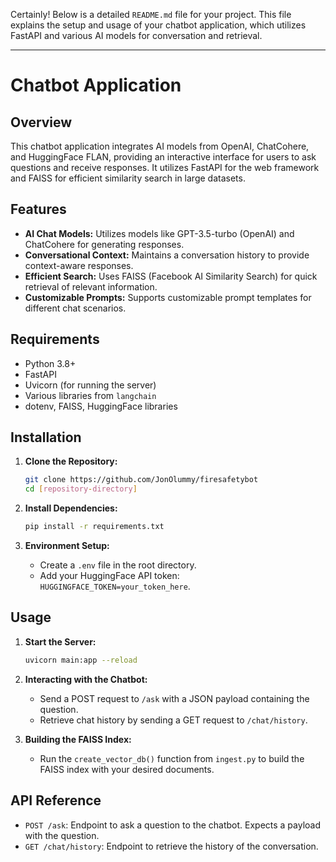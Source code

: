 Certainly! Below is a detailed `README.md` file for your project. This file explains the setup and usage of your chatbot application, which utilizes FastAPI and various AI models for conversation and retrieval.

---

# Chatbot Application

## Overview
This chatbot application integrates AI models from OpenAI, ChatCohere, and HuggingFace FLAN, providing an interactive interface for users to ask questions and receive responses. It utilizes FastAPI for the web framework and FAISS for efficient similarity search in large datasets.

## Features
- **AI Chat Models:** Utilizes models like GPT-3.5-turbo (OpenAI) and ChatCohere for generating responses.
- **Conversational Context:** Maintains a conversation history to provide context-aware responses.
- **Efficient Search:** Uses FAISS (Facebook AI Similarity Search) for quick retrieval of relevant information.
- **Customizable Prompts:** Supports customizable prompt templates for different chat scenarios.

## Requirements
- Python 3.8+
- FastAPI
- Uvicorn (for running the server)
- Various libraries from `langchain`
- dotenv, FAISS, HuggingFace libraries

## Installation
1. **Clone the Repository:**
   ```sh
   git clone https://github.com/JonOlummy/firesafetybot
   cd [repository-directory]
   ```

2. **Install Dependencies:**
   ```sh
   pip install -r requirements.txt
   ```

3. **Environment Setup:**
   - Create a `.env` file in the root directory.
   - Add your HuggingFace API token: `HUGGINGFACE_TOKEN=your_token_here`.

## Usage
1. **Start the Server:**
   ```sh
   uvicorn main:app --reload
   ```

2. **Interacting with the Chatbot:**
   - Send a POST request to `/ask` with a JSON payload containing the question.
   - Retrieve chat history by sending a GET request to `/chat/history`.

3. **Building the FAISS Index:**
   - Run the `create_vector_db()` function from `ingest.py` to build the FAISS index with your desired documents.

## API Reference
- `POST /ask`: Endpoint to ask a question to the chatbot. Expects a payload with the question.
- `GET /chat/history`: Endpoint to retrieve the history of the conversation.
